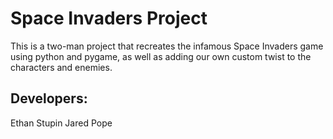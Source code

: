 # Space Invaders Project
This is a two-man project that recreates the infamous Space Invaders game using python and pygame, as well as adding our own custom twist to the characters and enemies. 

## Developers:
Ethan Stupin
Jared Pope
